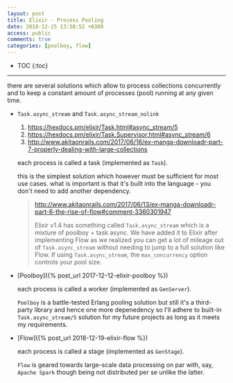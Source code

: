 ```yaml
---
layout: post
title: Elixir - Process Pooling
date: 2018-12-25 13:58:52 +0300
access: public
comments: true
categories: [poolboy, flow]
---
```


<!-- more -->

<!-- prettier-ignore -->
* TOC
{:toc}
<hr>

there are several solutions which allow to process collections concurrently
and to keep a constant amount of processes (pool) running at any given time.

- `Task.async_stream` and `Task.async_stream_nolink`

  1. <https://hexdocs.pm/elixir/Task.html#async_stream/5>
  2. <https://hexdocs.pm/elixir/Task.Supervisor.html#async_stream/6>
  3. <http://www.akitaonrails.com/2017/06/16/ex-manga-downloadr-part-7-properly-dealing-with-large-collections>

  each process is called a task (implemented as `Task`).

  this is the simplest solution which however must be sufficient for most
  use cases. what is important is that it's built into the language - you
  don't need to add another dependency.

  > <http://www.akitaonrails.com/2017/06/13/ex-manga-downloadr-part-6-the-rise-of-flow#comment-3360301947>
  >
  > Elixir v1.4 has something called `Task.async_stream` which is a mixture of
  > poolboy + task async. We have added it to Elixir after implementing Flow as
  > we realized you can get a lot of mileage out of `Task.async_stream` without
  > needing to jump to a full solution like Flow. If using `Task.async_stream`,
  > the `max_concurrency` option controls your pool size.

- [Poolboy]({% post_url 2017-12-12-elixir-poolboy %})

  each process is called a worker (implemented as `GenServer`).

  `Poolboy` is a battle-tested Erlang pooling solution but still it's a
  third-party library and hence one more depenedency so I'll adhere to
  built-in `Task.async_stream/5` solution for my future projects as long
  as it meets my requirements.

- [Flow]({% post_url 2018-12-19-elixir-flow %})

  each process is called a stage (implemented as `GenStage`).

  `Flow` is geared towards large-scale data processing on par with, say,
  `Apache Spark` though being not distributed per se unlike the latter.
